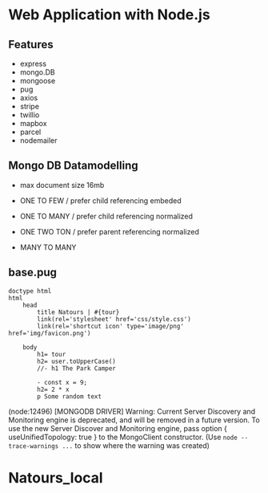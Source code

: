 # Web Application with Node.js

## Features

- express
- mongo.DB
- mongoose
- pug
- axios
- stripe
- twillio
- mapbox
- parcel
- nodemailer

## Mongo DB Datamodelling

- max document size 16mb

- ONE TO FEW / prefer child referencing embeded
- ONE TO MANY / prefer child referencing normalized
- ONE TWO TON / prefer parent referencing normalized
- MANY TO MANY

## base.pug

```pug
doctype html
html
    head
        title Natours | #{tour}
        link(rel='stylesheet' href='css/style.css')
        link(rel='shortcut icon' type='image/png' href='img/favicon.png')

    body
        h1= tour
        h2= user.toUpperCase()
        //- h1 The Park Camper

        - const x = 9;
        h2= 2 * x
        p Some random text
```

(node:12496) [MONGODB DRIVER] Warning: Current Server Discovery and Monitoring engine is deprecated, and will be removed in a future version. To use the new Server Discover and Monitoring engine, pass option { useUnifiedTopology: true } to the MongoClient constructor.
(Use `node --trace-warnings ...` to show where the warning was created)
# Natours_local
